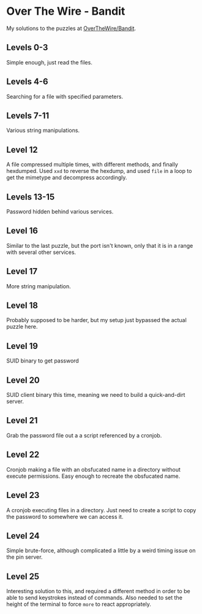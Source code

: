 # Over The Wire - Bandit

My solutions to the puzzles at [OverTheWire/Bandit](http://overthewire.org/wargames/bandit/).

## Levels 0-3

Simple enough, just read the files.

## Levels 4-6

Searching for a file with specified parameters.

## Levels 7-11

Various string manipulations.

## Level 12

A file compressed multiple times, with different methods, and finally hexdumped. Used `xxd` to reverse the hexdump, and used `file` in a loop to get the mimetype and decompress accordingly.

## Levels 13-15

Password hidden behind various services.

## Level 16

Similar to the last puzzle, but the port isn't known, only that it is in a range with several other services.

## Level 17

More string manipulation.

## Level 18

Probably supposed to be harder, but my setup just bypassed the actual puzzle here.

## Level 19

SUID binary to get password

## Level 20

SUID client binary this time, meaning we need to build a quick-and-dirt server.

## Level 21

Grab the password file out a a script referenced by a cronjob.

## Level 22

Cronjob making a file with an obsfucated name in a directory without execute permissions. Easy enough to recreate the obsfucated name.

## Level 23

A cronjob executing files in a directory. Just need to create a script to copy the password to somewhere we can access it.

## Level 24

Simple brute-force, although complicated a little by a weird timing issue on the pin server.

## Level 25

Interesting solution to this, and required a different method in order to be able to send keystrokes instead of commands. Also needed to set the height of the terminal to force `more` to react appropriately.
